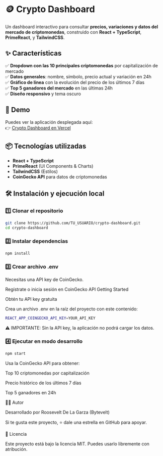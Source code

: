 # 🪙 Crypto Dashboard

Un dashboard interactivo para consultar **precios, variaciones y datos del mercado de criptomonedas**, construido con **React + TypeScript**, **PrimeReact**, y **TailwindCSS**.

## ✨ Características

✅ **Dropdown con las 10 principales criptomonedas** por capitalización de mercado  
✅ **Datos generales**: nombre, símbolo, precio actual y variación en 24h  
✅ **Gráfico de línea** con la evolución del precio de los últimos 7 días  
✅ **Top 5 ganadores del mercado** en las últimas 24h  
✅ **Diseño responsivo** y tema oscuro  



## 🚀 Demo

Puedes ver la aplicación desplegada aquí:  
👉 [Crypto Dashboard en Vercel](https://crypto-dashboard-ivory-delta.vercel.app/)


## 📦 Tecnologías utilizadas

- **React + TypeScript**  
- **PrimeReact** (UI Components & Charts)  
- **TailwindCSS** (Estilos)  
- **CoinGecko API** para datos de criptomonedas  


## 🛠️ Instalación y ejecución local

### 1️⃣ Clonar el repositorio
```bash
git clone https://github.com/TU_USUARIO/crypto-dashboard.git
cd crypto-dashboard
```
### 2️⃣ Instalar dependencias
```bash
npm install
```
### 3️⃣ Crear archivo .env
Necesitas una API key de CoinGecko.

Regístrate o inicia sesión en CoinGecko API Getting Started

Obtén tu API key gratuita

Crea un archivo .env en la raíz del proyecto con este contenido:

``` bash
REACT_APP_COINGECKO_API_KEY=YOUR_API_KEY
```
⚠️ IMPORTANTE: Sin la API key, la aplicación no podrá cargar los datos.

### 4️⃣ Ejecutar en modo desarrollo
```bash
npm start
```


Usa la CoinGecko API para obtener:

Top 10 criptomonedas por capitalización

Precio histórico de los últimos 7 días

Top 5 ganadores en 24h

👨‍💻 Autor

Desarrollado por Roosevelt De La Garza (Bytevelt)

Si te gusta este proyecto, ⭐ dale una estrella en GitHub para apoyar.

📜 Licencia

Este proyecto está bajo la licencia MIT. Puedes usarlo libremente con atribución.




